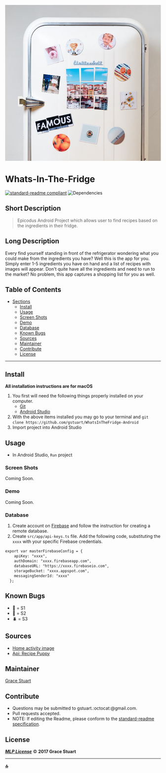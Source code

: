 ![Banner Image](/app/src/main/res/drawable/mainactivity.jpg)
# Whats-In-The-Fridge
 [![standard-readme compliant](https://img.shields.io/badge/readme%20style-standard-brightgreen.svg)](https://github.com/RichardLitt/standard-readme)
![Dependencies](https://img.shields.io/badge/dependencies-up%20to%20date-brightgreen.svg)

## Short Description
> Epicodus Android Project which allows user to find recipes based on the ingredients in their fridge.

## Long Description
Every find yourself standing in front of the refrigerator wondering what you could make from the ingredients you have? Well this is the app for you. Simply enter 1-5 ingredients you have on hand and a list of recipes with images will appear. Don't quite have all the ingredients and need to run to the market? No problem, this app captures a shopping list for you as well.  

## Table of Contents
- [Sections](#sections)
    - [Install](#install)
    - [Usage](#usage)
    - [Screen Shots](#Screen-Shots)
    - [Demo](#Demo)
    - [Database](#database)
    - [Known Bugs](#known-bugs)
    - [Sources](#sources)
    - [Maintainer](#maintainer)
    - [Contribute](#contribute)
    - [License](#license)
    

***

## Install
**All installation instructions are for macOS**

1. You first will need the following things properly installed on your computer.
    * [Git](https://git-scm.com/)
    * [Android Studio](https://developer.android.com/studio/install.html)
2. With the above items installed you may go to your terminal and `git clone https://github.com/gstuart/WhatsInTheFridge-Android`
3. Import project into Android Studio


## Usage
*  In Android Studio, `Run` project

### Screen Shots
Coming Soon.

### Demo
Coming Soon.

### Database
1. Create account on [Firebase](https://firebase.google.com/) and follow the instruction for creating a remote database.
2. Create `src/app/api-keys.ts` file. Add the following code, substituting the `xxxx` with your specific Firebase credentials.
```
export var masterFirebaseConfig = {
    apiKey: "xxxx",
    authDomain: "xxxx.firebaseapp.com",
    databaseURL: "https://xxxx.firebaseio.com",
    storageBucket: "xxxx.appspot.com",
    messagingSenderId: "xxxx"
  };
```

## Known Bugs
* :bug: = S1
* :ant: = S2
* :beetle: = S3

> 
>
> 
>
> 

## Sources
 * [Home activity image](https://unsplash.com/search/refrigerator)
 * [Api: Recipe Puppy](http://www.recipepuppy.com/about/api/)


## Maintainer
[Grace Stuart](href="https://github.com/gstuart")


## Contribute
* Questions may be submitted to gstuart.:octocat:@gmail.com.
* Pull requests accepted.
* NOTE: If editing the Readme, please conform to the [standard-readme specification](https://github.com/RichardLitt/standard-readme/blob/master/spec.md).


## License
**_[MLP License](/LICENSE.md)_** :copyright: **2017 Grace Stuart**


***

**[:top:](#whats-in-the-fridge)**

